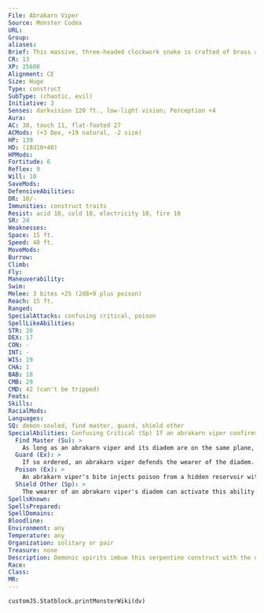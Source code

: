 ```yaml
---
File: Abrakarn Viper
Source: Monster Codex
URL: 
Group: 
aliases: 
Brief: This massive, three-headed clockwork snake is crafted of brass and strange, dark alloys.
CR: 13
XP: 25600
Alignment: CE
Size: Huge
Type: construct
SubType: (chaotic, evil)
Initiative: 3
Senses: darkvision 120 ft., low-light vision; Perception +4
Aura: 
AC: 30, touch 11, flat-footed 27
ACMods: (+3 Dex, +19 natural, -2 size)
HP: 139
HD: (18d10+40)
HPMods: 
Fortitude: 6
Reflex: 9
Will: 10
SaveMods: 
DefensiveAbilities: 
DR: 10/-
Immunities: construct traits
Resist: acid 10, cold 10, electricity 10, fire 10
SR: 24
Weaknesses: 
Space: 15 ft.
Speed: 40 ft.
MoveMods: 
Burrow: 
Climb: 
Fly: 
Maneuverability: 
Swim: 
Melee: 3 bites +25 (2d8+9 plus poison)
Reach: 15 ft.
Ranged: 
SpecialAttacks: confusing critical, poison
SpellLikeAbilities: 
STR: 28
DEX: 17
CON: -
INT: -
WIS: 19
CHA: 1
BAB: 18
CMB: 29
CMD: 42 (can't be tripped)
Feats: 
Skills: 
RacialMods: 
Languages: 
SQ: demon-souled, find master, guard, shield other
SpecialAbilities: Confusing Critical (Sp) If an abrakarn viper confirms a critical hit against an opponent with its bite attack, the opponent must succeed at a DC 23 Will save or be confused for 1 round (as lesser confusion). The save DC is Charisma-based and includes a +9 racial bonus.  Demon-Souled (Ex) Bound demonic life force animates the viper, giving it the chaotic and evil subtypes.
  Find Master (Su): >
    As long as an abrakarn viper and its diadem are on the same plane, the viper can unerringly find the diadem's wearer (or just the diadem, if it is removed).
  Guard (Ex): >
    If so ordered, an abrakarn viper defends the wearer of the diadem. All attacks against the diadem's wearer take a -2 penalty when the wearer is within the viper's melee reach.
  Poison (Ex): >
    An abrakarn viper's bite injects poison from a hidden reservoir within its body. The creator must refill this reservoir manually. The reservoir holds enough poison for three successful bite attacks, after which the creature merely deals bite damage. Refilling the reservoir takes 5 rounds and provokes attacks of opportunity. The creator can fill the reservoir with any injury poison (typically drow poison).
  Shield Other (Sp): >
    The wearer of an abrakarn viper's diadem can activate this ability as a standard action when within 100 feet of the viper. This ability transfers half the damage that would be dealt to the diadem's wearer to the viper (this ability does not provide the bonuses to AC or on saving throws granted by the spell of the same name). Damage transferred in this way bypasses any defensive abilities the viper possesses (such as immunity or damage reduction).
SpellsKnown: 
SpellsPrepared: 
SpellDomains: 
Bloodline: 
Environment: any
Temperature: any
Organization: solitary or pair
Treasure: none
Description: Demonic spirits imbue this serpentine construct with the unnatural power to protect anyone who wears its diadem of control.  Construction  An abrakarn viper's body and its diadem of control are built from 5,000 pounds of magically treated brass and rare metals costing 10,000 gp in total.  ABRAKARN VIPER  CL 8th; Price 150,000 gp  Construction  Requirements Craft Construct, animate object, confusion, geas/ quest, shield other; Skill Craft (armor), Craft (blacksmithing), or Craft (weapons) DC 21; Cost 80,000 gp
Race: 
Class: 
MR: 
---
```

```dataviewjs
customJS.Statblock.printMonsterWiki(dv)
```
